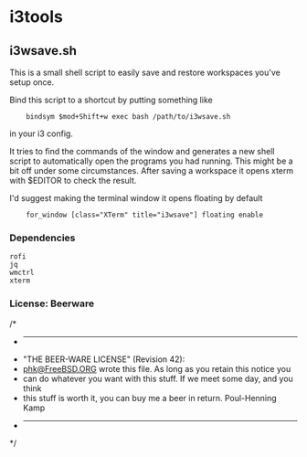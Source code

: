 i3tools
=======

## i3wsave.sh

This is a small shell script to easily save and restore workspaces you've setup once.

Bind this script to a shortcut by putting something like
```
	bindsym $mod+Shift+w exec bash /path/to/i3wsave.sh
```
in your i3 config.


It tries to find the commands of the window and generates a new shell script to automatically open the programs you had running. This might be a bit off under some circumstances. 
After saving a workspace it opens xterm with $EDITOR to check the result. 

I'd suggest making the terminal window it opens floating by default
```
	for_window [class="XTerm" title="i3wsave"] floating enable
```

### Dependencies
	rofi
	jq
	wmctrl
	xterm




### License: Beerware
/*
 * ----------------------------------------------------------------------------
 * "THE BEER-WARE LICENSE" (Revision 42):
 * <phk@FreeBSD.ORG> wrote this file. As long as you retain this notice you
 * can do whatever you want with this stuff. If we meet some day, and you think
 * this stuff is worth it, you can buy me a beer in return. Poul-Henning Kamp
 * ----------------------------------------------------------------------------
 */
